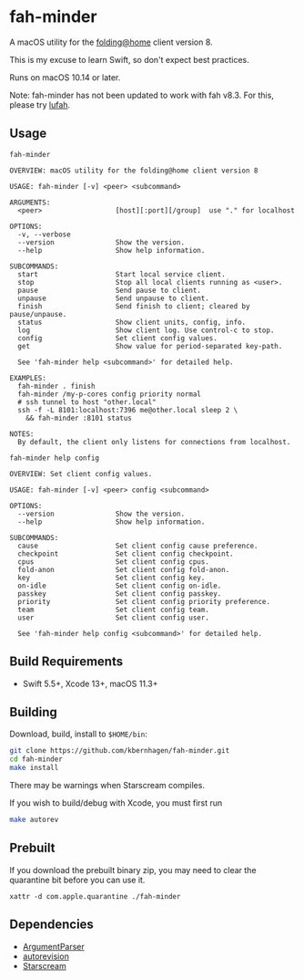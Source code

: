 # fah-minder

A macOS utility for the [folding@home](https://foldingathome.org) client version 8.

This is my excuse to learn Swift, so don't expect best practices.

Runs on macOS 10.14 or later.

Note: fah-minder has not been updated to work with fah v8.3.
For this, please try [lufah](https://github.com/kbernhagen/lufah).

## Usage

`fah-minder`

```
OVERVIEW: macOS utility for the folding@home client version 8

USAGE: fah-minder [-v] <peer> <subcommand>

ARGUMENTS:
  <peer>                  [host][:port][/group]  use "." for localhost

OPTIONS:
  -v, --verbose
  --version               Show the version.
  --help                  Show help information.

SUBCOMMANDS:
  start                   Start local service client.
  stop                    Stop all local clients running as <user>.
  pause                   Send pause to client.
  unpause                 Send unpause to client.
  finish                  Send finish to client; cleared by pause/unpause.
  status                  Show client units, config, info.
  log                     Show client log. Use control-c to stop.
  config                  Set client config values.
  get                     Show value for period-separated key-path.

  See 'fah-minder help <subcommand>' for detailed help.

EXAMPLES:
  fah-minder . finish
  fah-minder /my-p-cores config priority normal
  # ssh tunnel to host "other.local"
  ssh -f -L 8101:localhost:7396 me@other.local sleep 2 \
    && fah-minder :8101 status

NOTES:
  By default, the client only listens for connections from localhost.
```

`fah-minder help config`

```
OVERVIEW: Set client config values.

USAGE: fah-minder [-v] <peer> config <subcommand>

OPTIONS:
  --version               Show the version.
  --help                  Show help information.

SUBCOMMANDS:
  cause                   Set client config cause preference.
  checkpoint              Set client config checkpoint.
  cpus                    Set client config cpus.
  fold-anon               Set client config fold-anon.
  key                     Set client config key.
  on-idle                 Set client config on-idle.
  passkey                 Set client config passkey.
  priority                Set client config priority preference.
  team                    Set client config team.
  user                    Set client config user.

  See 'fah-minder help config <subcommand>' for detailed help.
```

## Build Requirements

- Swift 5.5+, Xcode 13+, macOS 11.3+


## Building

Download, build, install to `$HOME/bin`:

```bash
git clone https://github.com/kbernhagen/fah-minder.git
cd fah-minder
make install
```

There may be warnings when Starscream compiles.

If you wish to build/debug with Xcode, you must first run

```bash
make autorev
```


## Prebuilt

If you download the prebuilt binary zip, you may need to clear the
quarantine bit before you can use it.

    xattr -d com.apple.quarantine ./fah-minder 


## Dependencies

- [ArgumentParser](https://github.com/apple/swift-argument-parser)
- [autorevision](https://autorevision.github.io)
- [Starscream](https://github.com/daltoniam/Starscream)
